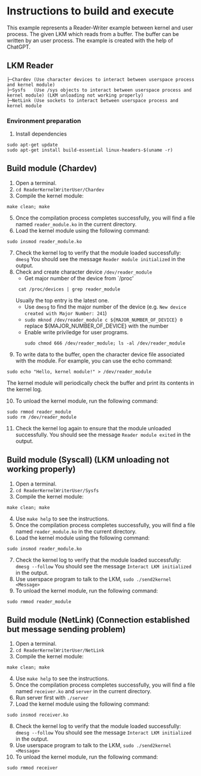 # Instructions to build and execute
This example represents a Reader-Writer example between kernel and user process. The given LKM which reads from a buffer. The buffer can be written by an user process. The example is created with the help of ChatGPT.
## LKM Reader
```
├─Chardev (Use character devices to interact between userspace process and kernel module)
├─Sysfs   (Use /sys objects to interact between userspace process and kernel module) (LKM unloading not working properly)
├─NetLink (Use sockets to interact between userspace process and kernel module
```

### Environment preparation
1. Install dependencies
```
sudo apt-get update
sudo apt-get install build-essential linux-headers-$(uname -r)
```
## Build module (Chardev)
1. Open a terminal.
2. `cd ReaderKernelWriterUser/Chardev`
3. Compile the kernel module:
```
make clean; make
```
5. Once the compilation process completes successfully, you will find a file named `reader_module.ko` in the current directory.
6. Load the kernel module using the following command:
```
sudo insmod reader_module.ko
```
7. Check the kernel log to verify that the module loaded successfully:
`dmesg`
You should see the message `Reader module initialized` in the output.
8. Check and create character device `/dev/reader_module`
   * Get major number of the device from `/proc'
   ```
    cat /proc/devices | grep reader_module
   ```
   Usually the top entry is the latest one.
   * Use `dmesg` to find the major number of the device (e.g. `New device created with Major Number: 241`)
   * `sudo mknod /dev/reader_module c ${MAJOR_NUMBER_OF_DEVICE} 0` replace ${MAJOR_NUMBER_OF_DEVICE} with the number
   * Enable write priviledge for user programs.
     ```
     sudo chmod 666 /dev/reader_module; ls -al /dev/reader_module
     ```
9. To write data to the buffer, open the character device file associated with the module. For example, you can use the echo command:
```
sudo echo "Hello, kernel module!" > /dev/reader_module
```
The kernel module will periodically check the buffer and print its contents in the kernel log.

10. To unload the kernel module, run the following command:
```
sudo rmmod reader_module
sudo rm /dev/reader_module
```

11. Check the kernel log again to ensure that the module unloaded successfully. You should see the message `Reader module exited` in the output.

## Build module (Syscall) **(LKM unloading not working properly)**
1. Open a terminal.
2. `cd ReaderKernelWriterUser/Sysfs`
3. Compile the kernel module:
```
make clean; make
```
4. Use `make help` to see the instructions.
5. Once the compilation process completes successfully, you will find a file named `reader_module.ko` in the current directory.
6. Load the kernel module using the following command:
```
sudo insmod reader_module.ko
```
7. Check the kernel log to verify that the module loaded successfully:
`dmesg --follow`
You should see the message `Interact LKM initialized` in the output.
8. Use userspace program to talk to the LKM, `sudo ./send2kernel <Message>`
9. To unload the kernel module, run the following command:
```
sudo rmmod reader_module
```

## Build module (NetLink) **(Connection established but message sending problem)**
1. Open a terminal.
2. `cd ReaderKernelWriterUser/NetLink`
3. Compile the kernel module:
```
make clean; make
```
4. Use `make help` to see the instructions.
5. Once the compilation process completes successfully, you will find a file named `receiver.ko` and `server` in the current directory.
6. Run server first with `./server`
7. Load the kernel module using the following command:
```
sudo insmod receiver.ko
```
8. Check the kernel log to verify that the module loaded successfully:
`dmesg --follow`
You should see the message `Interact LKM initialized` in the output.
9. Use userspace program to talk to the LKM, `sudo ./send2kernel <Message>`
10. To unload the kernel module, run the following command:
```
sudo rmmod receiver
```